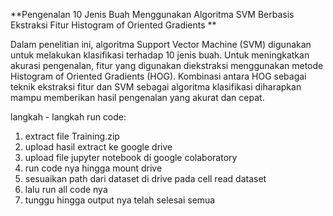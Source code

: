 **Pengenalan 10 Jenis Buah Menggunakan Algoritma SVM Berbasis Ekstraksi Fitur Histogram of Oriented Gradients
**

Dalam penelitian ini, algoritma Support Vector Machine (SVM) digunakan untuk melakukan klasifikasi terhadap 10 jenis buah. Untuk meningkatkan akurasi pengenalan, fitur yang digunakan diekstraksi menggunakan metode Histogram of Oriented Gradients (HOG). Kombinasi antara HOG sebagai teknik ekstraksi fitur dan SVM sebagai algoritma klasifikasi diharapkan mampu memberikan hasil pengenalan yang akurat dan cepat.

langkah - langkah run code:
1. extract file Training.zip
2. upload hasil extract ke google drive
3. upload file jupyter notebook di google colaboratory
4. run code nya hingga mount drive 
5. sesuaikan path dari dataset di drive pada cell read dataset
6. lalu run all code nya
7. tunggu hingga output nya telah selesai semua
